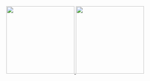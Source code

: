  <div>
  <a href="https://github.com/chatfly2k">
  <img height="180em" src="https://github-readme-stats.vercel.app/api?username=chatfly2k&show_icons=true&theme=dracula&include_all_commits=true&count_private=true"/>
  <img height="180em" src="https://github-readme-stats.vercel.app/api/top-langs/?username=chatfly2k&layout=compact&langs_count=16&theme=dracula"/>
<div>

